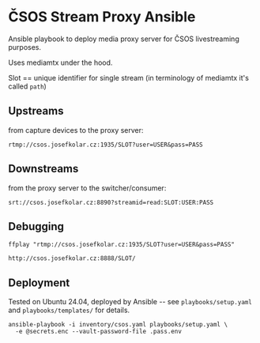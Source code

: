 # ČSOS Stream Proxy Ansible

Ansible playbook to deploy media proxy server for ČSOS livestreaming purposes.

Uses mediamtx under the hood.

Slot == unique identifier for single stream (in terminology of mediamtx it's called `path`)

## Upstreams

from capture devices to the proxy server:

```
rtmp://csos.josefkolar.cz:1935/SLOT?user=USER&pass=PASS
```

## Downstreams

from the proxy server to the switcher/consumer:

```
srt://csos.josefkolar.cz:8890?streamid=read:SLOT:USER:PASS
```

## Debugging

```shell
ffplay "rtmp://csos.josefkolar.cz:1935/SLOT?user=USER&pass=PASS"
```
```
http://csos.josefkolar.cz:8888/SLOT/
```

## Deployment

Tested on Ubuntu 24.04, deployed by Ansible -- see `playbooks/setup.yaml` and `playbooks/templates/` for details.

```shell
ansible-playbook -i inventory/csos.yaml playbooks/setup.yaml \
  -e @secrets.enc --vault-password-file .pass.env
```